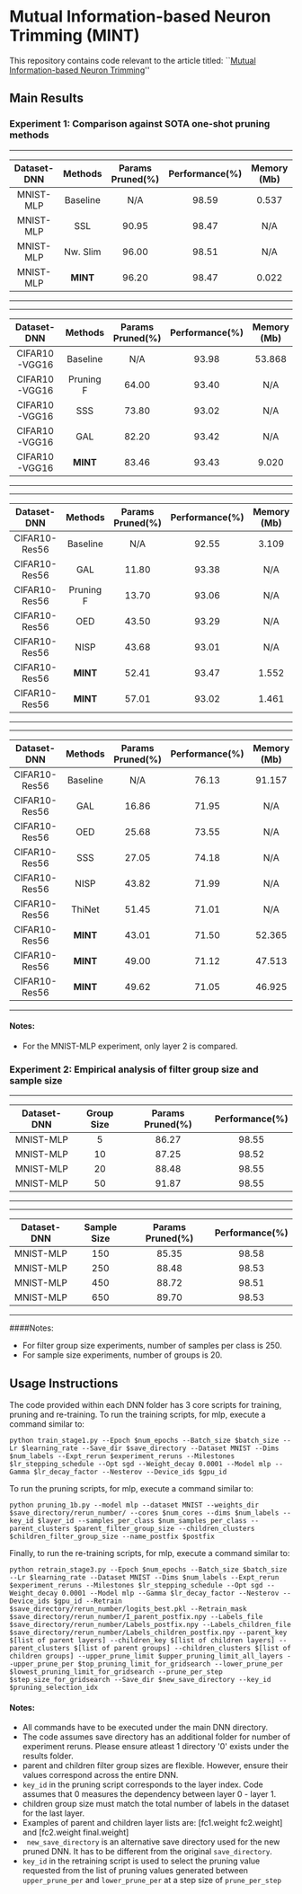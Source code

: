 # Mutual Information-based Neuron Trimming (MINT)
This repository contains code relevant to the article titled: ``[Mutual Information-based Neuron Trimming](https://doi.org/10.1109/ICPR48806.2021.9412590)''  


## Main Results

### Experiment 1: Comparison against SOTA one-shot pruning methods
----------------------------------------------------------------------------------------
| Dataset-DNN |  Methods  |   Params Pruned(\%) |    Performance(\%)   |  Memory (Mb)  |
|:-----------:|:---------:|:-------------------:|:--------------------:|:-------------:|
|  MNIST-MLP  |  Baseline |         N/A         |        98.59         |     0.537     |
|  MNIST-MLP  |  SSL      |         90.95       |        98.47         |     N/A       |
|  MNIST-MLP  |  Nw. Slim |         96.00       |        98.51         |     N/A       |
|  MNIST-MLP  |  **MINT** |         96.20       |        98.47         |     0.022     |
----------------------------------------------------------------------------------------

----------------------------------------------------------------------------------------
| Dataset-DNN |  Methods  |   Params Pruned(\%) |    Performance(\%)   |  Memory (Mb)  |
|:-----------:|:---------:|:-------------------:|:--------------------:|:-------------:|
|CIFAR10-VGG16|  Baseline |         N/A         |        93.98         |     53.868    |
|CIFAR10-VGG16|  Pruning F|         64.00       |        93.40         |     N/A       |
|CIFAR10-VGG16|  SSS      |         73.80       |        93.02         |     N/A       |
|CIFAR10-VGG16|  GAL      |         82.20       |        93.42         |     N/A       |
|CIFAR10-VGG16|  **MINT** |         83.46       |        93.43         |     9.020     |
----------------------------------------------------------------------------------------

----------------------------------------------------------------------------------------
| Dataset-DNN |  Methods  |   Params Pruned(\%) |    Performance(\%)   |  Memory (Mb)  |
|:-----------:|:---------:|:-------------------:|:--------------------:|:-------------:|
|CIFAR10-Res56|  Baseline |         N/A         |        92.55         |     3.109     |
|CIFAR10-Res56|  GAL      |         11.80       |        93.38         |     N/A       |
|CIFAR10-Res56|  Pruning F|         13.70       |        93.06         |     N/A       |
|CIFAR10-Res56|  OED      |         43.50       |        93.29         |     N/A       |
|CIFAR10-Res56|  NISP     |         43.68       |        93.01         |     N/A       |
|CIFAR10-Res56|  **MINT** |         52.41       |        93.47         |     1.552     |
|CIFAR10-Res56|  **MINT** |         57.01       |        93.02         |     1.461     |
----------------------------------------------------------------------------------------

----------------------------------------------------------------------------------------
| Dataset-DNN |  Methods  |   Params Pruned(\%) |    Performance(\%)   |  Memory (Mb)  |
|:-----------:|:---------:|:-------------------:|:--------------------:|:-------------:|
|CIFAR10-Res56|  Baseline |         N/A         |        76.13         |     91.157    |
|CIFAR10-Res56|  GAL      |         16.86       |        71.95         |     N/A       |
|CIFAR10-Res56|  OED      |         25.68       |        73.55         |     N/A       |
|CIFAR10-Res56|  SSS      |         27.05       |        74.18         |     N/A       |
|CIFAR10-Res56|  NISP     |         43.82       |        71.99         |     N/A       |
|CIFAR10-Res56|  ThiNet   |         51.45       |        71.01         |     N/A       |
|CIFAR10-Res56|  **MINT** |         43.01       |        71.50         |     52.365    |
|CIFAR10-Res56|  **MINT** |         49.00       |        71.12         |     47.513    |
|CIFAR10-Res56|  **MINT** |         49.62       |        71.05         |     46.925    |
----------------------------------------------------------------------------------------

#### Notes:
- For the MNIST-MLP experiment, only layer 2 is compared.

### Experiment 2: Empirical analysis of filter group size and sample size
---------------------------------------------------------------------------
| Dataset-DNN |  Group Size  |   Params Pruned(\%) |    Performance(\%)   |
|:-----------:|:------------:|:-------------------:|:--------------------:|
|  MNIST-MLP  |      5       |         86.27       |        98.55         |
|  MNIST-MLP  |      10      |         87.25       |        98.52         |
|  MNIST-MLP  |      20      |         88.48       |        98.55         |
|  MNIST-MLP  |      50      |         91.87       |        98.55         |
---------------------------------------------------------------------------

---------------------------------------------------------------------------
| Dataset-DNN |  Sample Size |   Params Pruned(\%) |    Performance(\%)   |
|:-----------:|:------------:|:-------------------:|:--------------------:|
|  MNIST-MLP  |      150     |         85.35       |        98.58         |
|  MNIST-MLP  |      250     |         88.48       |        98.53         |
|  MNIST-MLP  |      450     |         88.72       |        98.51         |
|  MNIST-MLP  |      650     |         89.70       |        98.53         |
---------------------------------------------------------------------------

####Notes:
- For filter group size experiments, number of samples per class is 250.
- For sample size experiments, number of groups is 20.


## Usage Instructions
The code provided within each DNN folder has 3 core scripts for training, pruning and re-training.
To run the training scripts, for mlp, execute a command similar to:

```
python train_stage1.py --Epoch $num_epochs --Batch_size $batch_size --Lr $learning_rate --Save_dir $save_directory --Dataset MNIST --Dims $num_labels --Expt_rerun $experiment_reruns --Milestones $lr_stepping_schedule --Opt sgd --Weight_decay 0.0001 --Model mlp --Gamma $lr_decay_factor --Nesterov --Device_ids $gpu_id
```

To run the pruning scripts, for mlp, execute a command similar to:

```
python pruning_1b.py --model mlp --dataset MNIST --weights_dir $save_directory/rerun_number/ --cores $num_cores --dims $num_labels --key_id $layer_id --samples_per_class $num_samples_per_class --parent_clusters $parent_filter_group_size --children_clusters $children_filter_group_size --name_postfix $postfix
```

Finally, to run the re-training scripts, for mlp, execute a command similar to:

```
python retrain_stage3.py --Epoch $num_epochs --Batch_size $batch_size --Lr $learning_rate --Dataset MNIST --Dims $num_labels --Expt_rerun $experiment_reruns --Milestones $lr_stepping_schedule --Opt sgd --Weight_decay 0.0001 --Model mlp --Gamma $lr_decay_factor --Nesterov --Device_ids $gpu_id --Retrain $save_directory/rerun_number/logits_best.pkl --Retrain_mask $save_directory/rerun_number/I_parent_postfix.npy --Labels_file $save_directory/rerun_number/Labels_postfix.npy --Labels_children_file $save_directory/rerun_number/Labels_children_postfix.npy --parent_key  $[list of parent layers] --children_key $[list of children layers] --parent_clusters $[list of parent groups] --children_clusters $[list of children groups] --upper_prune_limit $upper_pruning_limit_all_layers --upper_prune_per $top_pruning_limit_for_gridsearch --lower_prune_per $lowest_pruning_limit_for_gridsearch --prune_per_step $step_size_for_gridsearch --Save_dir $new_save_directory --key_id $pruning_selection_idx
```

#### Notes:
- All commands have to be executed under the main DNN directory.
- The code assumes save directory has an additional folder for number of experiment reruns. Please ensure atleast 1 directory '0' exists under the results folder.
- parent and children filter group sizes are flexible. However, ensure their values correspond across the entire DNN.
- ```key_id``` in the pruning script corresponds to the layer index. Code assumes that 0 measures the dependency between layer 0 - layer 1.
- children group size must match the total number of labels in the dataset for the last layer.
- Examples of parent and children layer lists are: [fc1.weight fc2.weight] and [fc2.weight final.weight]
- ``` new_save_directory``` is an alternative save directory used for the new pruned DNN. It has to be different from the original ```save_directory```.
- ```key_id``` in the retraining script is used to select the pruning value requested from the list of pruning values generated between ```upper_prune_per``` and ```lower_prune_per``` at a step size of ```prune_per_step```
